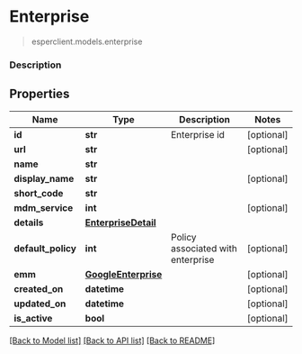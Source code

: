 # Enterprise
> esperclient.models.enterprise

### Description

## Properties
Name | Type | Description | Notes
------------ | ------------- | ------------- | -------------
**id** | **str** | Enterprise id | [optional] 
**url** | **str** |  | [optional] 
**name** | **str** |  | 
**display_name** | **str** |  | [optional] 
**short_code** | **str** |  | 
**mdm_service** | **int** |  | [optional] 
**details** | [**EnterpriseDetail**](EnterpriseDetail.md) |  | 
**default_policy** | **int** | Policy associated with enterprise | [optional] 
**emm** | [**GoogleEnterprise**](GoogleEnterprise.md) |  | [optional] 
**created_on** | **datetime** |  | [optional] 
**updated_on** | **datetime** |  | [optional] 
**is_active** | **bool** |  | [optional] 

[[Back to Model list]](../README.md#documentation-for-models) [[Back to API list]](../README.md#documentation-for-api-endpoints) [[Back to README]](../README.md)


